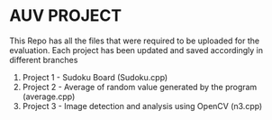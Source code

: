# AUV PROJECT

This Repo has all the files that were required to be uploaded for the evaluation. Each project has been updated and saved accordingly in different branches

1) Project 1 - Sudoku Board (Sudoku.cpp)
2) Project 2 - Average of random value generated by the program (average.cpp)
3) Project 3 - Image detection and analysis using OpenCV (n3.cpp)
